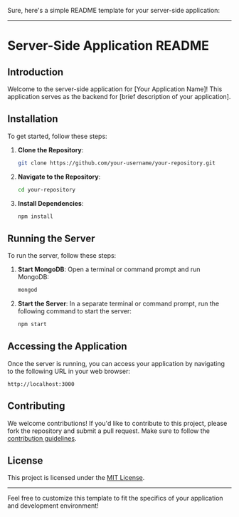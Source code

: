 Sure, here's a simple README template for your server-side application:

---

# Server-Side Application README

## Introduction
Welcome to the server-side application for [Your Application Name]! This application serves as the backend for [brief description of your application].

## Installation
To get started, follow these steps:

1. **Clone the Repository**: 
   ```bash
   git clone https://github.com/your-username/your-repository.git
   ```

2. **Navigate to the Repository**:
   ```bash
   cd your-repository
   ```

3. **Install Dependencies**:
   ```bash
   npm install
   ```

## Running the Server
To run the server, follow these steps:

1. **Start MongoDB**:
   Open a terminal or command prompt and run MongoDB:
   ```bash
   mongod
   ```

2. **Start the Server**:
   In a separate terminal or command prompt, run the following command to start the server:
   ```bash
   npm start
   ```

## Accessing the Application
Once the server is running, you can access your application by navigating to the following URL in your web browser:

```
http://localhost:3000
```

## Contributing
We welcome contributions! If you'd like to contribute to this project, please fork the repository and submit a pull request. Make sure to follow the [contribution guidelines](CONTRIBUTING.md).

## License
This project is licensed under the [MIT License](LICENSE).

---

Feel free to customize this template to fit the specifics of your application and development environment!
